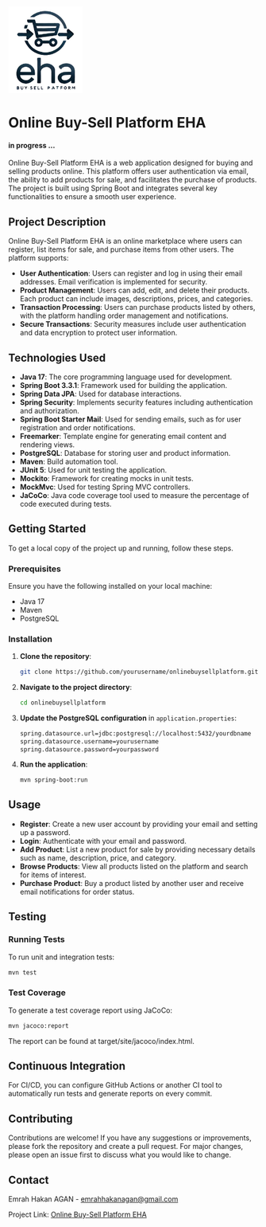 <img src="./images/logo.jpg" alt="logo" style="width:150px;height:auto;">

# Online Buy-Sell Platform EHA
#### in progress ...

Online Buy-Sell Platform EHA is a web application designed for buying and selling products online. This platform offers user authentication via email, the ability to add products for sale, and facilitates the purchase of products. The project is built using Spring Boot and integrates several key functionalities to ensure a smooth user experience.

## Project Description

Online Buy-Sell Platform EHA is an online marketplace where users can register, list items for sale, and purchase items from other users. The platform supports:

- **User Authentication**: Users can register and log in using their email addresses. Email verification is implemented for security.
- **Product Management**: Users can add, edit, and delete their products. Each product can include images, descriptions, prices, and categories.
- **Transaction Processing**: Users can purchase products listed by others, with the platform handling order management and notifications.
- **Secure Transactions**: Security measures include user authentication and data encryption to protect user information.

## Technologies Used

- **Java 17**: The core programming language used for development.
- **Spring Boot 3.3.1**: Framework used for building the application.
- **Spring Data JPA**: Used for database interactions.
- **Spring Security**: Implements security features including authentication and authorization.
- **Spring Boot Starter Mail**: Used for sending emails, such as for user registration and order notifications.
- **Freemarker**: Template engine for generating email content and rendering views.
- **PostgreSQL**: Database for storing user and product information.
- **Maven**: Build automation tool.
- **JUnit 5**: Used for unit testing the application.
- **Mockito**: Framework for creating mocks in unit tests.
- **MockMvc**: Used for testing Spring MVC controllers.
- **JaCoCo**: Java code coverage tool used to measure the percentage of code executed during tests.

## Getting Started

To get a local copy of the project up and running, follow these steps.

### Prerequisites

Ensure you have the following installed on your local machine:

- Java 17
- Maven
- PostgreSQL

### Installation

1. **Clone the repository**:
    ```sh
    git clone https://github.com/yourusername/onlinebuysellplatform.git
    ```
2. **Navigate to the project directory**:
    ```sh
    cd onlinebuysellplatform
    ```
3. **Update the PostgreSQL configuration** in `application.properties`:
    ```properties
    spring.datasource.url=jdbc:postgresql://localhost:5432/yourdbname
    spring.datasource.username=yourusername
    spring.datasource.password=yourpassword
    ```
4. **Run the application**:
    ```sh
    mvn spring-boot:run
    ```

## Usage

- **Register**: Create a new user account by providing your email and setting up a password.
- **Login**: Authenticate with your email and password.
- **Add Product**: List a new product for sale by providing necessary details such as name, description, price, and category.
- **Browse Products**: View all products listed on the platform and search for items of interest.
- **Purchase Product**: Buy a product listed by another user and receive email notifications for order status.

## Testing

### Running Tests

To run unit and integration tests:

```sh
mvn test
```

### Test Coverage
To generate a test coverage report using JaCoCo:

```sh
mvn jacoco:report
```
The report can be found at target/site/jacoco/index.html.

## Continuous Integration
For CI/CD, you can configure GitHub Actions or another CI tool to automatically run tests and generate reports on every commit.

## Contributing

Contributions are welcome! If you have any suggestions or improvements, please fork the repository and create a pull request. 
For major changes, please open an issue first to discuss what you would like to change.


## Contact

Emrah Hakan AGAN - [emrahhakanagan@gmail.com](mailto:emrahhakanagan@gmail.com)

Project Link: [Online Buy-Sell Platform EHA](https://github.com/emrahhakanagan/Online_Buy-Sell_Platform_EHA)
